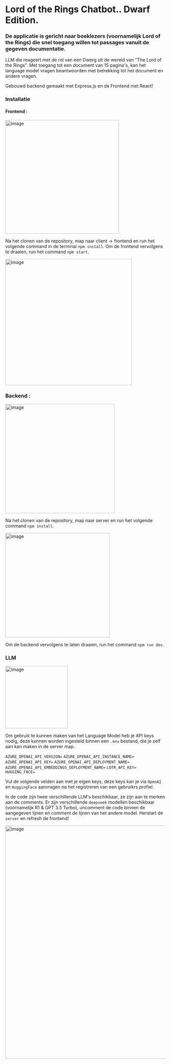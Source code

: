 # Lord of the Rings Chatbot.. Dwarf Edition.

### De applicatie is gericht naar boeklezers (voornamelijk Lord of the Rings) die snel toegang willen tot passages vanuit de gegeven documentatie.

LLM die reageert met de rol van een Dwerg uit de wereld van "The Lord of the Rings".
Met toegang tot een document van 15 pagina's, kan het language model vragen beantwoorden met betrekking tot het document en andere vragen.

Gebouwd backend gemaakt met Express.js en de Frontend met React!

### Installatie

#### Frontend : 

<img width="357" alt="image" src="https://github.com/user-attachments/assets/8b64bad8-23bf-4f88-a9af-1357e0264130" />

Na het clonen van de repository, map naar client -> frontend en run het volgende command in de terminal `npm install`.
Om de frontend vervolgens te draaien, run het command `npm start`.

<img width="397" alt="image" src="https://github.com/user-attachments/assets/992ae4d3-106b-4cf9-8d9c-4a7dd25aff66" />

### Backend : 

<img width="343" alt="image" src="https://github.com/user-attachments/assets/bab457b1-667b-4450-90cc-3d37993411a0" />

Na het clonen van de repository, map naar server en run het volgende command `npm install`.

<img width="328" alt="image" src="https://github.com/user-attachments/assets/ad1646a3-7e26-43c7-be9e-98e1f05f63e7" />

Om de backend vervolgens te laten draaien, run het command `npm run dev`.

### LLM

<img width="196" alt="image" src="https://github.com/user-attachments/assets/0c37466a-533b-4080-9a43-b6bcdb92b5f1" />


Om gebruik te kunnen maken van het Language Model heb je API keys nodig, deze kunnen worden ingesteld binnen een `.env` bestand, die je zelf aan kan maken in de server map.

`AZURE_OPENAI_API_VERSION=`
`AZURE_OPENAI_API_INSTANCE_NAME=`
`AZURE_OPENAI_API_KEY=` 
`AZURE_OPENAI_API_DEPLOYMENT_NAME=`
`AZURE_OPENAI_API_EMBEDDINGS_DEPLOYMENT_NAME=`
`LOTR_API_KEY=`
`HUGGING_FACE=`

Vul de volgende velden aan met je eigen keys, deze keys kan je via `OpenAI` en `HuggingFace` aanvragen na het registreren van een gebruikrs profiel.

In de code zijn twee verschillende LLM's beschikbaar, ze zijn aan te merken aan de comments. Er zijn verschillende `deepseek` modellen beschikbaar (voornamelijk R1 & GPT 3.5 Turbo), uncomment de code binnen de aangegeven lijnen en comment de lijnen van het andere model. Herstart de `server` en refresh de frontend!

<img width="733" alt="image" src="https://github.com/user-attachments/assets/c83cdae4-e199-4e4a-a051-57f5b4bd8e97" />



